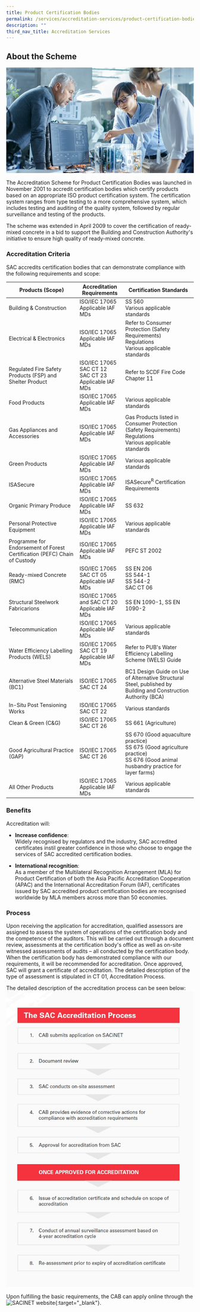 ```yaml
---
title: Product Certification Bodies
permalink: /services/accreditation-services/product-certification-bodies/
description: ""
third_nav_title: Accreditation Services
---
```

## About the Scheme

![Product Certification](/images/services/product-certification-accreditation.jpg)

The Accreditation Scheme for Product Certification Bodies was launched in November 2001 to accredit certification bodies which certify products based on an appropriate ISO product certification system. The certification system ranges from type testing to a more
comprehensive system, which includes testing and auditing of the quality system, followed by regular surveillance and testing of the products. 

The scheme was extended in April 2009 to cover the certification of ready-mixed concrete in a bid to support the Building and Construction Authority's initiative to ensure high quality of ready-mixed concrete.

### Accreditation Criteria

SAC accredits certification bodies that can demonstrate compliance with the following requirements and scope:

| Products (Scope) | Accreditation Requirements | Certification Standards |
|------------------|----------------------------|-------------------------|
| Building &amp; Construction | ISO/IEC 17065<br>Applicable IAF MDs | SS 560<br>Various applicable standards |
| Electrical &amp; Electronics | ISO/IEC 17065<br>Applicable IAF MDs | Refer to Consumer Protection (Safety Requirements) Regulations<br>Various applicable standards |
| Regulated Fire Safety Products (FSP) and Shelter Product | ISO/IEC 17065<br>SAC CT 12<br>SAC CT 23<br>Applicable IAF MDs | Refer to SCDF Fire Code Chapter 11 |
| Food Products | ISO/IEC 17065<br>Applicable IAF MDs | Various applicable standards |
| Gas Appliances and Accessories | ISO/IEC 17065<br>Applicable IAF MDs | Gas Products listed in Consumer Protection (Safety Requirements) Regulations<br>Various applicable standards |
| Green Products | ISO/IEC 17065<br>Applicable IAF MDs | Various applicable standards |
| ISASecure | ISO/IEC 17065<br>Applicable IAF MDs | ISASecure<sup>R</sup> Certification Requirements |
| Organic Primary Produce | ISO/IEC 17065<br>Applicable IAF MDs | SS 632 |
| Personal Protective Equipment | ISO/IEC 17065<br>Applicable IAF MDs | Various applicable standards |
| Programme for Endorsement of Forest Certification (PEFC) Chain of Custody | ISO/IEC 17065<br>Applicable IAF MDs | PEFC ST 2002 |
| Ready-mixed Concrete (RMC) | ISO/IEC 17065<br>SAC CT 05<br>Applicable IAF MDs | SS EN 206<br>SS 544-1<br>SS 544-2<br>SAC CT 06 | 
| Structural Steelwork Fabricarions | ISO/IEC 17065 and SAC CT 20<br>Applicable IAF MDs | SS EN 1090-1, SS EN 1090-2 |
| Telecommunication | ISO/IEC 17065<br>Applicable IAF MDs | Various applicable standards |
| Water Efficiency Labelling Products (WELS) | ISO/IEC 17065<br>SAC CT 19<br>Applicable IAF MDs | Refer to PUB's Water Efficiency Labelling Scheme (WELS) Guide |
| Alternative Steel Materials (BC1) | ISO/IEC 17065<br>SAC CT 24 | BC1 Design Guide on Use of Alternative Structural Steel, published by Building and Construction Authority (BCA) |
| In-Situ Post Tensioning Works | ISO/IEC 17065<br>SAC CT 22 | Various standards |
| Clean &amp; Green (C&amp;G) | ISO/IEC 17065<br>SAC CT 26 | SS 661 (Agriculture) | 
| Good Agricultural Practice (GAP) | ISO/IEC 17065<br>SAC CT 26 | SS 670 (Good aquaculture practice)<br>SS 675 (Good agriculture practice)<br>SS 676 (Good animal husbandry practice for layer farms) | 
| All Other Products | ISO/IEC 17065<br>Applicable IAF MDs | Various applicable standards |


### Benefits
Accreditation will:

* **Increase confidence**:  
Widely recognised by regulators and the industry, SAC accredited certificates instil greater confidence in those who choose to engage the services of SAC accredited certification bodies. 

* **International recognition**:  
As a member of the Multilateral Recognition Arrangement (MLA) for Product Certification of both the Asia Pacific Accreditation Cooperation (APAC) and the International Accreditation Forum (IAF), certificates issued by SAC accredited product certification bodies are recognised worldwide by MLA members across more than 50 economies.

### Process
Upon receiving the application for accreditation, qualified assessors are assigned to assess the system of operations of the certification body and the competence of the auditors. This will be carried out through a document review, assessments at the certification body's office as well as on-site witnessed assessments of audits – all conducted by the certification body. When the certification body has demonstrated compliance with our requirements, it will be recommended for accreditation. Once approved, SAC will grant a certificate of accreditation. The detailed description of the type of assessment is stipulated in CT 01, Accreditation Process. 

The detailed description of the accreditation process can be seen below:  
![Accreditation Process](/images/services/sac-accreditation-process-flowchart.jpg) 

Upon fulfilling the basic requirements, the CAB can apply online through the ![SACINET website](https://sacinet2.enterprisesg.gov.sg){:target="\_blank"}.